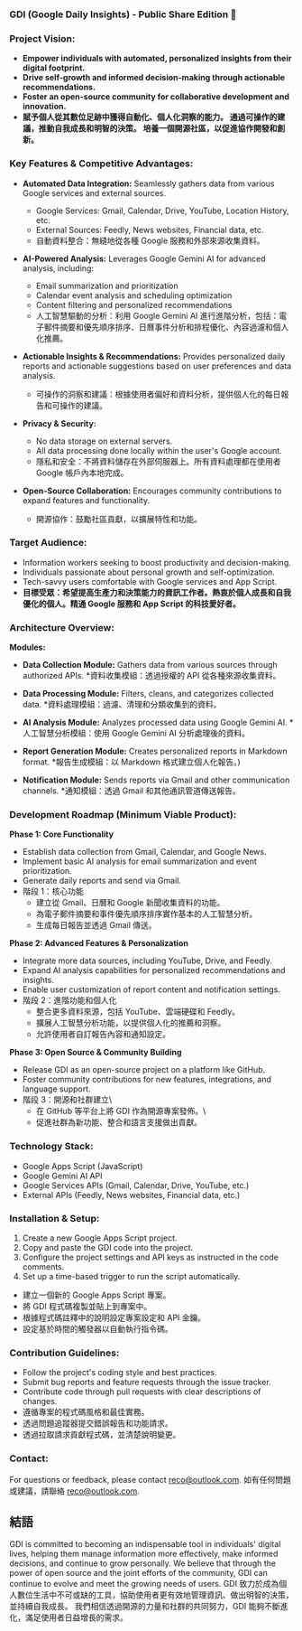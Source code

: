 ### **GDI (Google Daily Insights) - Public Share Edition 🚀**

### **Project Vision:**
*   **Empower individuals with automated, personalized insights from their digital footprint.**
*   **Drive self-growth and informed decision-making through actionable recommendations.**
*   **Foster an open-source community for collaborative development and innovation.**
*   **賦予個人從其數位足跡中獲得自動化、個人化洞察的能力。 通過可操作的建議，推動自我成長和明智的決策。 培養一個開源社區，以促進協作開發和創新。**

###  **Key Features & Competitive Advantages:**

*   **Automated Data Integration:** Seamlessly gathers data from various Google services and external sources.
    *   Google Services: Gmail, Calendar, Drive, YouTube, Location History, etc.
    *   External Sources: Feedly, News websites, Financial data, etc.
    *   自動資料整合：無縫地從各種 Google 服務和外部來源收集資料。

*   **AI-Powered Analysis:** Leverages Google Gemini AI for advanced analysis, including:
    *   Email summarization and prioritization
    *   Calendar event analysis and scheduling optimization
    *   Content filtering and personalized recommendations
    *   人工智慧驅動的分析：利用 Google Gemini AI 進行進階分析，包括：電子郵件摘要和優先順序排序、日曆事件分析和排程優化、內容過濾和個人化推薦。

*   **Actionable Insights & Recommendations:** Provides personalized daily reports and actionable suggestions based on user preferences and data analysis.
    *   可操作的洞察和建議：根據使用者偏好和資料分析，提供個人化的每日報告和可操作的建議。

*   **Privacy & Security:**
    *   No data storage on external servers.
    *   All data processing done locally within the user's Google account.
    *   隱私和安全：不將資料儲存在外部伺服器上。所有資料處理都在使用者 Google 帳戶內本地完成。

*   **Open-Source Collaboration:** Encourages community contributions to expand features and functionality.
    *   開源協作：鼓勵社區貢獻，以擴展特性和功能。

### **Target Audience:**
*   Information workers seeking to boost productivity and decision-making.
*   Individuals passionate about personal growth and self-optimization.
*   Tech-savvy users comfortable with Google services and App Script.
*   **目標受眾：希望提高生產力和決策能力的資訊工作者。熱衷於個人成長和自我優化的個人。精通 Google 服務和 App Script 的科技愛好者。**

### **Architecture Overview:**

**Modules:**

*   **Data Collection Module:** Gathers data from various sources through authorized APIs.
    *資料收集模組：透過授權的 API 從各種來源收集資料。

*   **Data Processing Module:**  Filters, cleans, and categorizes collected data.
    *資料處理模組：過濾、清理和分類收集到的資料。

*   **AI Analysis Module:**  Analyzes processed data using Google Gemini AI.
    *人工智慧分析模組：使用 Google Gemini AI 分析處理後的資料。

*   **Report Generation Module:** Creates personalized reports in Markdown format.
    *報告生成模組：以 Markdown 格式建立個人化報告。)

*   **Notification Module:** Sends reports via Gmail and other communication channels.
    *通知模組：透過 Gmail 和其他通訊管道傳送報告。

###  **Development Roadmap (Minimum Viable Product):**

**Phase 1: Core Functionality**
*   Establish data collection from Gmail, Calendar, and Google News.
*   Implement basic AI analysis for email summarization and event prioritization.
*   Generate daily reports and send via Gmail.
*   階段 1：核心功能
    * 建立從 Gmail、日曆和 Google 新聞收集資料的功能。
    * 為電子郵件摘要和事件優先順序排序實作基本的人工智慧分析。
    * 生成每日報告並透過 Gmail 傳送。

**Phase 2: Advanced Features & Personalization**
*   Integrate more data sources, including YouTube, Drive, and Feedly.
*   Expand AI analysis capabilities for personalized recommendations and insights.
*   Enable user customization of report content and notification settings.
*   階段 2：進階功能和個人化
    * 整合更多資料來源，包括 YouTube、雲端硬碟和 Feedly。
    * 擴展人工智慧分析功能，以提供個人化的推薦和洞察。
    * 允許使用者自訂報告內容和通知設定。

**Phase 3: Open Source & Community Building**
*   Release GDI as an open-source project on a platform like GitHub.
*   Foster community contributions for new features, integrations, and language support.
*   階段 3：開源和社群建立\
    * 在 GitHub 等平台上將 GDI 作為開源專案發佈。\
    * 促進社群為新功能、整合和語言支援做出貢獻。

### **Technology Stack:**
*   Google Apps Script (JavaScript)
*   Google Gemini AI API
*   Google Services APIs (Gmail, Calendar, Drive, YouTube, etc.)
*   External APIs (Feedly, News websites, Financial data, etc.)

### **Installation & Setup:**
1.  Create a new Google Apps Script project.
2.  Copy and paste the GDI code into the project.
3.  Configure the project settings and API keys as instructed in the code comments.
4.  Set up a time-based trigger to run the script automatically.
* 建立一個新的 Google Apps Script 專案。
* 將 GDI 程式碼複製並貼上到專案中。
* 根據程式碼註釋中的說明設定專案設定和 API 金鑰。
* 設定基於時間的觸發器以自動執行指令碼。

### **Contribution Guidelines:**
*   Follow the project's coding style and best practices.
*   Submit bug reports and feature requests through the issue tracker.
*   Contribute code through pull requests with clear descriptions of changes.
* 遵循專案的程式碼風格和最佳實務。
* 透過問題追蹤器提交錯誤報告和功能請求。
* 透過拉取請求貢獻程式碼，並清楚說明變更。

###  **Contact:**
For questions or feedback, please contact reco@outlook.com. 
如有任何問題或建議，請聯絡 reco@outlook.com.

## 結語
GDI is committed to becoming an indispensable tool in individuals' digital lives, helping them manage information more effectively, make informed decisions, and continue to grow personally. We believe that through the power of open source and the joint efforts of the community, GDI can continue to evolve and meet the growing needs of users.
GDI 致力於成為個人數位生活中不可或缺的工具，協助使用者更有效地管理資訊、做出明智的決策，並持續自我成長。 我們相信透過開源的力量和社群的共同努力，GDI 能夠不斷進化，滿足使用者日益增長的需求。
